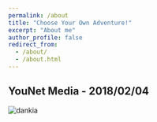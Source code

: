 ```yaml
---
permalink: /about
title: "Choose Your Own Adventure!"
excerpt: "About me"
author_profile: false
redirect_from: 
  - /about/
  - /about.html
---
```

YouNet Media - 2018/02/04
---
![dankia](https://instagram.fsgn2-2.fna.fbcdn.net/vp/9052b3fd5ed8822328cc026a151c2c07/5CBC345E/t51.2885-15/sh0.08/e35/s640x640/33146548_639870113072190_6502577814674341888_n.jpg?_nc_ht=instagram.fsgn2-2.fna.fbcdn.net)

